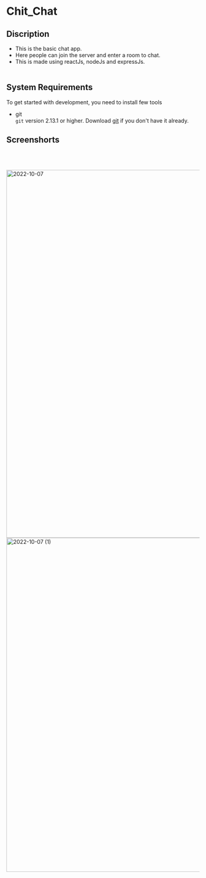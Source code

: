 # Chit_Chat
## Discription
- This is the basic chat app. 
- Here people can join the server and enter a room to chat. 
- This is made using reactJs, nodeJs and expressJs.
<br><br>
## System Requirements
To get started with development, you need to install few tools
- git<br>
  `git` version 2.13.1 or higher. Download [git](https://git-scm.com/downloads) if you don't have it already.

## Screenshorts
<br><br>


<img width="960" alt="2022-10-07" src="https://user-images.githubusercontent.com/96379277/194505140-ddad4abc-67ec-4886-bf34-5f99d90d25ff.png">

<img width="872" alt="2022-10-07 (1)" src="https://user-images.githubusercontent.com/96379277/194504953-f1d6144c-4f31-40b1-9ddd-c364c9a432de.png">
